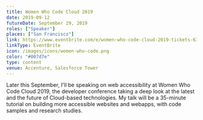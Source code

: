 ```yaml
---
title: Women Who Code Cloud 2019
date: 2019-09-12
futureDate: September 29, 2019
roles: ["Speaker"]
places: ["San Francisco"]
link: https://www.eventbrite.com/e/women-who-code-cloud-2019-tickets-63307073160
linkType: EventBrite
icon: /images/icons/women-who-code.png
color: "#007d7e"
type: content
venue: Accenture, Salesforce Tower
---
```


Later this September, I'll be speaking on web accessibility at Women Who Code Cloud 2019, the developer conference taking a deep look at the latest and the future of Cloud-based technologies. My talk will be a 35-minute tutorial on building more accessible websites and webapps, with code samples and research studies.
